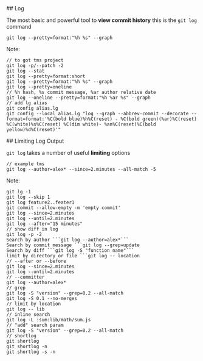 <div class="title-icon" style="background-image: url(/course/assets/icons/history.svg)"></div>
## Log

The most basic and powerful tool to **view commit history** this is the ``git log`` <!-- .element: class="code-highlight"--> command

```
git log --pretty=format:"%h %s" --graph
```

Note:
```
// to got tms project
git log -p/--patch -2
git log --stat
git log --pretty=format:short
git log --pretty=format:"%h %s" --graph
git log --pretty=oneline
// %h hash, %s commit message, %ar author relative date
git log --oneline --pretty=format:"%h %ar %s" --graph
// add lg alias
git config alias.lg
git config --local alias.lg "log --graph --abbrev-commit --decorate --format=format:'%C(bold blue)%h%C(reset) - %C(bold green)(%ar)%C(reset) %C(white)%s%C(reset) %C(dim white)- %an%C(reset)%C(bold yellow)%d%C(reset)'"
```


<div class="title-icon" style="background-image: url(/course/assets/icons/filter.svg)"></div>
## Limiting Log Output

``git log``<!-- .element: class="code-highlight"--> takes a number of useful **limiting** options

```
// example tms
git log --author=alex* --since=2.minutes --all-match -5
```

Note:
```
git lg -1
git log --skip 1
git log feature2..feater1
git commit --allow-empty -m 'empty commit'
git log --since=2.minutes
git log --until=2.minutes
git log --after="15 minutes"
// show diff in log
git log -p -2
Search by author ```git log --author=alex*```
Search by commit message ```git log --grep=update
Search by diff ```git log -S "function name"```
limit by directory or file ```git log -- location
// --after or --before
git log --since=2.minutes
git log --until=2.minutes
// --committer
git log --author=alex*
// grep
git log -S "version" --grep=0.2 --all-match
git log -S 0.1 --no-merges
// limit by location
git log -- lib
// inline search 
git log -L :sum:lib/math/sum.js
// "add" search param
git log -S "version" --grep=0.2 --all-match
// shortlog
git shortlog
git shortlog -n
git shortlog -s -n
```